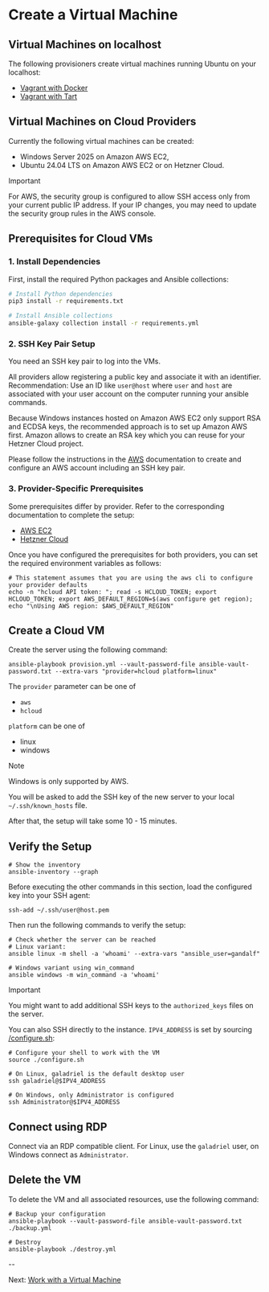 # Create a Virtual Machine

## Virtual Machines on localhost

The following provisioners create virtual machines running Ubuntu on your localhost:

- [Vagrant with Docker](../test/docker/README.md)
- [Vagrant with Tart](../test/tart/README.md)

## Virtual Machines on Cloud Providers

Currently the following virtual machines can be created:

- Windows Server 2025 on Amazon AWS EC2,
- Ubuntu 24.04 LTS on Amazon AWS EC2 or on Hetzner Cloud.

> [!IMPORTANT]
> For AWS, the security group is configured to allow SSH access only from your current public IP address. If your IP changes, you may need to update the security group rules in the AWS console.

## Prerequisites for Cloud VMs

### 1. Install Dependencies

First, install the required Python packages and Ansible collections:

```bash
# Install Python dependencies
pip3 install -r requirements.txt

# Install Ansible collections
ansible-galaxy collection install -r requirements.yml
```

### 2. SSH Key Pair Setup

You need an SSH key pair to log into the VMs.

All providers allow registering a public key and associate it with an identifier. Recommendation: Use an ID like `user@host` where `user` and `host` are associated with your user account on the computer running your ansible commands.

Because Windows instances hosted on Amazon AWS EC2 only support RSA and ECDSA keys, the recommended approach is to set up Amazon AWS first. Amazon allows to create an RSA key which you can reuse for your Hetzner Cloud project.

Please follow the instructions in the [AWS](./prerequisites-aws.md) documentation to create and configure an AWS account including an SSH key pair.

### 3. Provider-Specific Prerequisites

Some prerequisites differ by provider. Refer to the corresponding documentation to complete the setup:

- [AWS EC2](./prerequisites-aws.md)
- [Hetzner Cloud](./prerequisites-hcloud.md)

Once you have configured the prerequisites for both providers, you can set the required environment variables as follows:

```shell
# This statement assumes that you are using the aws cli to configure your provider defaults
echo -n "hcloud API token: "; read -s HCLOUD_TOKEN; export HCLOUD_TOKEN; export AWS_DEFAULT_REGION=$(aws configure get region); echo "\nUsing AWS region: $AWS_DEFAULT_REGION"
```

## Create a Cloud VM

Create the server using the following command:

```shell
ansible-playbook provision.yml --vault-password-file ansible-vault-password.txt --extra-vars "provider=hcloud platform=linux"
```

The `provider` parameter can be one of

- `aws`
- `hcloud`

`platform` can be one of

- linux
- windows

> [!NOTE]
> Windows is only supported by AWS.

You will be asked to add the SSH key of the new server to your local
`~/.ssh/known_hosts` file.

After that, the setup will take some 10 - 15 minutes.

## Verify the Setup

```shell
# Show the inventory
ansible-inventory --graph
```

Before executing the other commands in this section, load the configured key into your SSH agent:

```shell
ssh-add ~/.ssh/user@host.pem
```

Then run the following commands to verify the setup:

```shell
# Check whether the server can be reached
# Linux variant:
ansible linux -m shell -a 'whoami' --extra-vars "ansible_user=gandalf"

# Windows variant using win_command
ansible windows -m win_command -a 'whoami'
```

>[!IMPORTANT]
> You might want to add additional SSH keys to the `authorized_keys` files on
> the server.

You can also SSH directly to the instance. `IPV4_ADDRESS` is set by sourcing [/configure.sh](../configure.sh):

```shell
# Configure your shell to work with the VM
source ./configure.sh

# On Linux, galadriel is the default desktop user
ssh galadriel@$IPV4_ADDRESS

# On Windows, only Administrator is configured
ssh Administrator@$IPV4_ADDRESS
```

## Connect using RDP

Connect via an RDP compatible client. For Linux, use the `galadriel` user, on Windows connect as `Administrator`.

## Delete the VM

To delete the VM and all associated resources, use the following command:

```shell
# Backup your configuration
ansible-playbook --vault-password-file ansible-vault-password.txt ./backup.yml

# Destroy
ansible-playbook ./destroy.yml
```

--

Next: [Work with a Virtual Machine](./work-with-vm.md)
